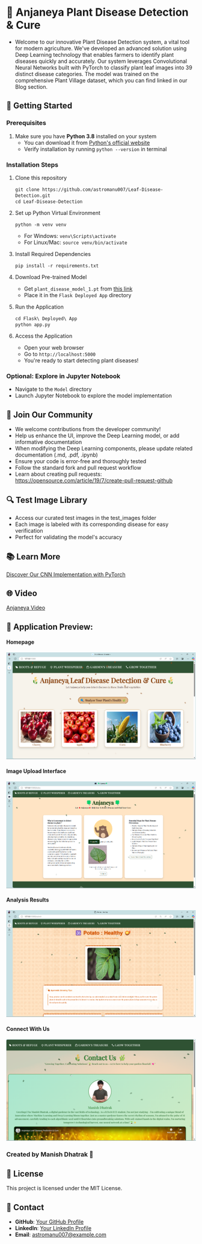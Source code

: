 #  🌿 Anjaneya Plant Disease Detection & Cure

* Welcome to our innovative Plant Disease Detection system, a vital tool for modern agriculture. We've developed an advanced solution using Deep Learning technology that enables farmers to identify plant diseases quickly and accurately. Our system leverages Convolutional Neural Networks built with PyTorch to classify plant leaf images into 39 distinct disease categories. The model was trained on the comprehensive Plant Village dataset, which you can find linked in our Blog section.

## 🚀 Getting Started

### Prerequisites
1. Make sure you have **Python 3.8** installed on your system
   - You can download it from [Python's official website](https://www.python.org/downloads/)
   - Verify installation by running `python --version` in terminal

### Installation Steps
1. Clone this repository
   ```
   git clone https://github.com/astromanu007/Leaf-Disease-Detection.git
   cd Leaf-Disease-Detection
   ```

2. Set up Python Virtual Environment
   ```
   python -m venv venv
   ```
   - For Windows: `venv\Scripts\activate`
   - For Linux/Mac: `source venv/bin/activate`

3. Install Required Dependencies
   ```
   pip install -r requirements.txt
   ```

4. Download Pre-trained Model
   - Get `plant_disease_model_1.pt` from [this link](https://drive.google.com/file/d/1JsUW38lrsyAYG0ORjqwQxQiRZpPIoc0c/view?usp=sharing)
   - Place it in the `Flask Deployed App` directory

5. Run the Application
   ```
   cd Flask\ Deployed\ App
   python app.py
   ```

6. Access the Application
   - Open your web browser
   - Go to `http://localhost:5000`
   - You're ready to start detecting plant diseases!

### Optional: Explore in Jupyter Notebook
- Navigate to the `Model` directory
- Launch Jupyter Notebook to explore the model implementation

## 🤝 Join Our Community
* We welcome contributions from the developer community!
* Help us enhance the UI, improve the Deep Learning model, or add informative documentation
* When modifying the Deep Learning components, please update related documentation (.md, .pdf, .ipynb)
* Ensure your code is error-free and thoroughly tested
* Follow the standard fork and pull request workflow
* Learn about creating pull requests: https://opensource.com/article/19/7/create-pull-request-github

## 🔍 Test Image Library
* Access our curated test images in the test_images folder
* Each image is labeled with its corresponding disease for easy verification
* Perfect for validating the model's accuracy

## 📚 Learn More
<a href="https://medium.com/analytics-vidhya/plant-disease-detection-using-convolutional-neural-networks-and-pytorch-87c00c54c88f" target = "_blank">Discover Our CNN Implementation with PyTorch</a><br>

## 🌐 Video
<a href="https://youtu.be/Pa0X3haOWMI?si=g89Dtxdsexq5w33e" target = "_blank">Anjaneya Video</a><br>

## 📸 Application Preview:
#### Homepage
<img src = "demo_images/1.PNG" > <br>
#### Image Upload Interface
<img src = "demo_images/2.PNG"> <br>
#### Analysis Results
<img src = "demo_images/3.PNG"> <br>
#### Connect With Us
<img src = "demo_images/4.PNG"> <br>

### Created by Manish Dhatrak 🌱 

## 📜 License

This project is licensed under the MIT License.

## 📧 Contact

- **GitHub**: [Your GitHub Profile](https://github.com/astromanu007)
- **LinkedIn**: [Your LinkedIn Profile](https://www.linkedin.com/in/manish-dhatrak-b759171aa/)
- **Email**: astromanu007@example.com

